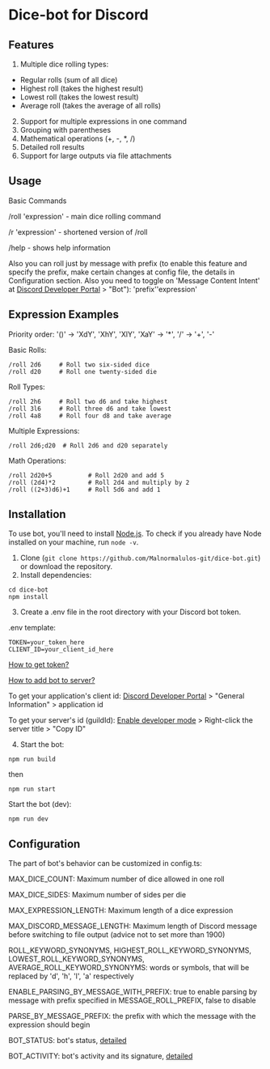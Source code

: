 # Dice-bot for Discord
## Features

1. Multiple dice rolling types:
- Regular rolls (sum of all dice)
- Highest roll (takes the highest result)
- Lowest roll (takes the lowest result)
- Average roll (takes the average of all rolls)
2. Support for multiple expressions in one command
3. Grouping with parentheses
4. Mathematical operations (+, -, *, /)
5. Detailed roll results
6. Support for large outputs via file attachments

## Usage
Basic Commands

/roll 'expression' - main dice rolling command

/r 'expression' - shortened version of /roll

/help - shows help information

Also you can roll just by message with prefix (to enable this feature and specify the prefix, make certain changes at config file, the details in Configuration section. Also you need to  toggle on 'Message Content Intent' at [Discord Developer Portal](https://discord.com/developers/applications) > "Bot"): 'prefix''expression'

## Expression Examples

Priority order: '()' -> 'XdY', 'XhY', 'XlY', 'XaY' -> '*', '/' -> '+', '-'

Basic Rolls:

```
/roll 2d6     # Roll two six-sided dice
/roll d20     # Roll one twenty-sided die
```

Roll Types:

```
/roll 2h6     # Roll two d6 and take highest
/roll 3l6     # Roll three d6 and take lowest
/roll 4a8     # Roll four d8 and take average
```

Multiple Expressions:

```
/roll 2d6;d20  # Roll 2d6 and d20 separately
```

Math Operations:

```
/roll 2d20+5          # Roll 2d20 and add 5
/roll (2d4)*2         # Roll 2d4 and multiply by 2
/roll ((2+3)d6)+1     # Roll 5d6 and add 1
```

## Installation
To use bot, you'll need to install [Node.js](https://nodejs.org/en). To check if you already have Node installed on your machine, run `node -v`.

1. Clone (`git clone https://github.com/Malnormalulos-git/dice-bot.git`) or download the repository.
2. Install dependencies:
```
cd dice-bot
npm install
```
3. Create a .env file in the root directory with your Discord bot token.

.env template:
```
TOKEN=your_token_here
CLIENT_ID=your_client_id_here
```
[How to get token?](https://discordjs.guide/preparations/setting-up-a-bot-application.html#creating-your-bot)

[How to add bot to server?](https://discordjs.guide/preparations/adding-your-bot-to-servers.html#bot-invite-links)

To get your application's client id: [Discord Developer Portal](https://discord.com/developers/applications) > "General Information" > application id

To get your server's id (guildId): [Enable developer mode](https://support.discord.com/hc/en-us/articles/206346498-Where-can-I-find-my-User-Server-Message-ID) > Right-click the server title > "Copy ID"

4. Start the bot:
```
npm run build
```
then
```
npm run start
```
Start the bot (dev):
```
npm run dev
```

## Configuration
The part of bot's behavior can be customized in config.ts:

MAX_DICE_COUNT: Maximum number of dice allowed in one roll

MAX_DICE_SIDES: Maximum number of sides per die

MAX_EXPRESSION_LENGTH: Maximum length of a dice expression 

MAX_DISCORD_MESSAGE_LENGTH: Maximum length of Discord message  before switching to file output (advice not to set more than 1900)

ROLL_KEYWORD_SYNONYMS, HIGHEST_ROLL_KEYWORD_SYNONYMS, LOWEST_ROLL_KEYWORD_SYNONYMS, AVERAGE_ROLL_KEYWORD_SYNONYMS: words or symbols, that will be replaced by 'd', 'h', 'l', 'a' respectively

ENABLE_PARSING_BY_MESSAGE_WITH_PREFIX: true to enable parsing by message with prefix specified in MESSAGE_ROLL_PREFIX, false to disable

PARSE_BY_MESSAGE_PREFIX: the prefix with which the message with the expression should begin

BOT_STATUS: bot's status, [detailed](https://discordjs.guide/popular-topics/faq.html#how-do-i-set-my-status-to-watching-listening-to-competing-in)

BOT_ACTIVITY: bot's activity and its signature, [detailed](https://discordjs.guide/popular-topics/faq.html#how-do-i-make-my-bot-display-online-idle-dnd-invisible)
